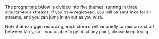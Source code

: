 The programme below is divided into five themes, running in three simultaneous streams. If you have registered, you will be sent links for all streams, and you can jump in an out as you wish.

Note that to trigger recording, each stream will be briefly turned on and off between talks, so if you unable to get in at any point, please keep trying.


